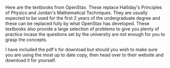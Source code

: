 Here are the textbooks from OpenStax. These replace Halliday's Principles of Physics and  Jordan's Mathematical Techniques. They are usually expected to be used for the first 2 years of the undergraduate degree and these can be replaced fully by what OpenStax has developed. These textbooks also provide a large selection of problems to give you plenty of practice incase the questions set by the university are not enough for you to grasp the concepts. 

I have included the pdf's for download but should you wish to make sure you are using the most up to date copy, then head over to their website and download it for yourself. 
